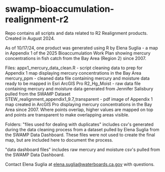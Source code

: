 # swamp-bioaccumulation-realignment-r2
Repo contains all scripts and data related to R2 Realignment products. Created in August 2024.

As of 10/17/24, one product was generated using R by Elena Suglia - a map in Appendix 1 of the 2025 Bioaccumulation Work Plan showing mercury concentrations in fish catch from the Bay Area (Region 2) since 2007.

Files:
appx1_mercury_data_clean.R - script cleaning data to prep for Appendix 1 map displaying mercury concentrations in the Bay Area
mercury_ppm - cleaned data file containing mercury and moisture data ready to be mapped in Esri ArcGIS Pro
R2_Hg_Moist - raw data file containing mercury and moisture data generated from Jennifer Salisbury pulled from the SWAMP Dataset
STEW_realignment_appendix1_9.7_transparent - pdf image of Appendix 1 map created in ArcGIS Pro displaying mercury concentrations in the Bay Area since 2007. Where points overlap, higher values are mapped on top and points are transparent to make overlapping areas visible.

Folders:
"files used for dealing with duplicates" includes csv's generated during the data cleaning process from a dataset pulled by Elena Suglia from the SWAMP Data Dashboard. These files were not used to create the final map, but are included here to document the process.

"data dashboard files" includes raw mercury and moisture csv's pulled from the SWAMP Data Dashboard.

Contact Elena Suglia at elena.suglia@waterboards.ca.gov with questions.
